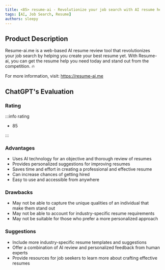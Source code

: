 ```yaml
---
title: <85> resume-ai - Revolutionize your job search with AI resume help
tags: [AI, Job Search, Resume]
authors: sleepy
---
```


## Product Description

Resume-ai.me is a web-based AI resume review tool that revolutionizes your job search by helping you create your best resume yet. With Resume-ai, you can get the resume help you need today and stand out from the competition. 🔥

For more information, visit: https://resume-ai.me

## ChatGPT's Evaluation

### Rating

:::info rating

- 85

:::

### Advantages

- Uses AI technology for an objective and thorough review of resumes
- Provides personalized suggestions for improving resumes
- Saves time and effort in creating a professional and effective resume
- Can increase chances of getting hired
- Easy to use and accessible from anywhere


### Drawbacks

- May not be able to capture the unique qualities of an individual that make them stand out
- May not be able to account for industry-specific resume requirements
- May not be suitable for those who prefer a more personalized approach

### Suggestions

- Include more industry-specific resume templates and suggestions
- Offer a combination of AI review and personalized feedback from human experts
- Provide resources for job seekers to learn more about crafting effective resumes